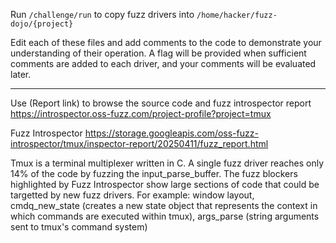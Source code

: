 Run `/challenge/run` to copy fuzz drivers into `/home/hacker/fuzz-dojo/{project}`

Edit each of these files and add comments to the code to demonstrate your understanding of their operation. A flag will be provided when sufficient comments are added to each driver, and your comments will be evaluated later.

---

Use (Report link) to browse the source code and fuzz introspector report https://introspector.oss-fuzz.com/project-profile?project=tmux

Fuzz Introspector
https://storage.googleapis.com/oss-fuzz-introspector/tmux/inspector-report/20250411/fuzz_report.html

Tmux is a terminal multiplexer written in C.  A single fuzz driver reaches only 14% of the code by fuzzing the input_parse_buffer.  The fuzz blockers highlighted by Fuzz Introspector show large sections of code that could be targetted by new fuzz drivers.  For example: window layout, cmdq_new_state (creates a new state object that represents the context in which commands are executed within tmux), args_parse (string arguments sent to tmux's command system)
